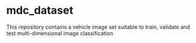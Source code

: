 # mdc_dataset
This repository contains a vehicle image set suitable to train, validate and test multi-dimensional image classification
